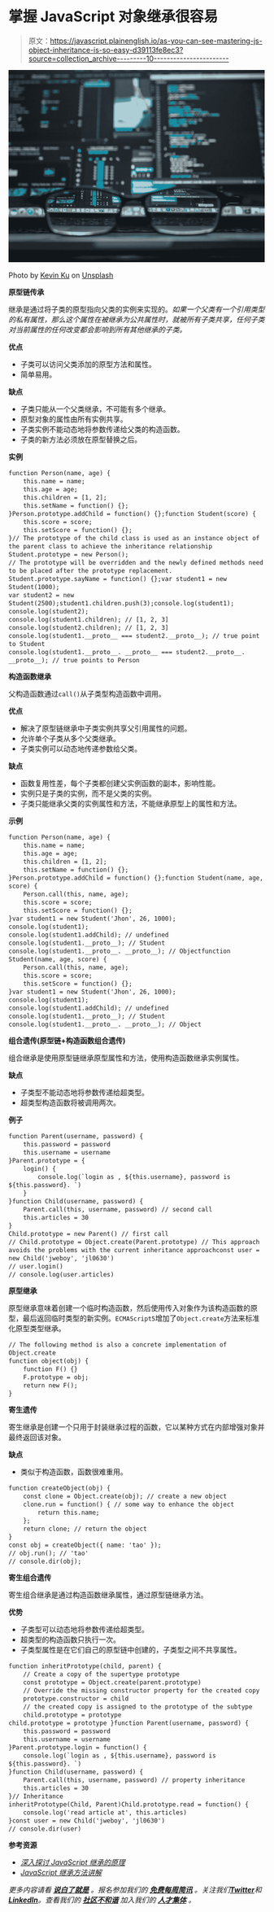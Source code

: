 # 掌握 JavaScript 对象继承很容易

> 原文：<https://javascript.plainenglish.io/as-you-can-see-mastering-js-object-inheritance-is-so-easy-d39113fe8ec3?source=collection_archive---------10----------------------->

![](img/8e35e6e074cd7bd9d4e8a984c295a161.png)

Photo by [Kevin Ku](https://unsplash.com/@ikukevk?utm_source=medium&utm_medium=referral) on [Unsplash](https://unsplash.com?utm_source=medium&utm_medium=referral)

**原型链传承**

继承是通过将子类的原型指向父类的实例来实现的。*如果一个父类有一个引用类型的私有属性，那么这个属性在被继承为公共属性时，就被所有子类共享，任何子类对当前属性的任何改变都会影响到所有其他继承的子类。*

**优点**

*   子类可以访问父类添加的原型方法和属性。
*   简单易用。

**缺点**

*   子类只能从一个父类继承，不可能有多个继承。
*   原型对象的属性由所有实例共享。
*   子类实例不能动态地将参数传递给父类的构造函数。
*   子类的新方法必须放在原型替换之后。

**实例**

```
function Person(name, age) {
    this.name = name;
    this.age = age;
    this.children = [1, 2];
    this.setName = function() {};
}Person.prototype.addChild = function() {};function Student(score) {
    this.score = score;
    this.setScore = function() {};
}// The prototype of the child class is used as an instance object of the parent class to achieve the inheritance relationship
Student.prototype = new Person();
// The prototype will be overridden and the newly defined methods need to be placed after the prototype replacement.
Student.prototype.sayName = function() {};var student1 = new Student(1000);
var student2 = new Student(2500);student1.children.push(3);console.log(student1);
console.log(student2);
console.log(student1.children); // [1, 2, 3]
console.log(student2.children); // [1, 2, 3]
console.log(student1.__proto__ === student2.__proto__); // true point to Student
console.log(student1.__proto__. __proto__ === student2.__proto__. __proto__); // true points to Person
```

**构造函数继承**

父构造函数通过`call()`从子类型构造函数中调用。

**优点**

*   解决了原型链继承中子类实例共享父引用属性的问题。
*   允许单个子类从多个父类继承。
*   子类实例可以动态地传递参数给父类。

**缺点**

*   函数复用性差，每个子类都创建父实例函数的副本，影响性能。
*   实例只是子类的实例，而不是父类的实例。
*   子类只能继承父类的实例属性和方法，不能继承原型上的属性和方法。

**示例**

```
function Person(name, age) {
    this.name = name;
    this.age = age;
    this.children = [1, 2];
    this.setName = function() {};
}Person.prototype.addChild = function() {};function Student(name, age, score) {
    Person.call(this, name, age);
    this.score = score;
    this.setScore = function() {};
}var student1 = new Student('Jhon', 26, 1000);
console.log(student1);
console.log(student1.addChild); // undefined
console.log(student1.__proto__); // Student
console.log(student1.__proto__. __proto__); // Objectfunction Student(name, age, score) {
    Person.call(this, name, age);
    this.score = score;
    this.setScore = function() {};
}var student1 = new Student('Jhon', 26, 1000);
console.log(student1);
console.log(student1.addChild); // undefined
console.log(student1.__proto__); // Student
console.log(student1.__proto__. __proto__); // Object
```

**组合遗传(原型链+构造函数组合遗传)**

组合继承是使用原型链继承原型属性和方法，使用构造函数继承实例属性。

**缺点**

*   子类型不能动态地将参数传递给超类型。
*   超类型构造函数将被调用两次。

**例子**

```
function Parent(username, password) {
    this.password = password
    this.username = username
}Parent.prototype = {
    login() {
        console.log(`login as , ${this.username}, password is ${this.password}. `)
    }
}function Child(username, password) {
    Parent.call(this, username, password) // second call
    this.articles = 30
}
Child.prototype = new Parent() // first call
// Child.prototype = Object.create(Parent.prototype) // This approach avoids the problems with the current inheritance approachconst user = new Child('jweboy', 'jl0630')
// user.login()
// console.log(user.articles)
```

**原型继承**

原型继承意味着创建一个临时构造函数，然后使用传入对象作为该构造函数的原型，最后返回临时类型的新实例。`ECMAScript5`增加了`Object.create`方法来标准化原型类型继承。

```
// The following method is also a concrete implementation of Object.create
function object(obj) {
    function F() {}
    F.prototype = obj;
    return new F();
}
```

**寄生遗传**

寄生继承是创建一个只用于封装继承过程的函数，它以某种方式在内部增强对象并最终返回该对象。

**缺点**

*   类似于构造函数，函数很难重用。

```
function createObject(obj) {
    const clone = Object.create(obj); // create a new object
    clone.run = function() { // some way to enhance the object
        return this.name;
    };
    return clone; // return the object
}
const obj = createObject({ name: 'tao' });
// obj.run(); // 'tao'
// console.dir(obj);
```

**寄生组合遗传**

寄生组合继承是通过构造函数继承属性，通过原型链继承方法。

**优势**

*   子类型可以动态地将参数传递给超类型。
*   超类型的构造函数只执行一次。
*   子类型属性是在它们自己的原型链中创建的，子类型之间不共享属性。

```
function inheritPrototype(child, parent) {
    // Create a copy of the supertype prototype
    const prototype = Object.create(parent.prototype)
    // Override the missing constructor property for the created copy
    prototype.constructor = child
    // the created copy is assigned to the prototype of the subtype
    child.prototype = prototype
child.prototype = prototype }function Parent(username, password) {
    this.password = password
    this.username = username
}Parent.prototype.login = function() {
    console.log(`login as , ${this.username}, password is ${this.password}. `)
}function Child(username, password) {
    Parent.call(this, username, password) // property inheritance
    this.articles = 30
}// Inheritance
inheritPrototype(Child, Parent)Child.prototype.read = function() {
    console.log('read article at', this.articles)
}const user = new Child('jweboy', 'jl0630')
// console.dir(user)
```

**参考资源**

*   [*深入探讨 JavaScript 继承的原理*](https://juejin.im/post/5a96d78ef265da4e9311b4d8?utm_medium=fe&utm_source=weixinqun#heading-7)
*   [*JavaScript 继承方法讲解*](https://segmentfault.com/a/1190000002440502#articleHeader10)

*更多内容请看* [***说白了就是***](https://plainenglish.io/) *。报名参加我们的* [***免费每周简讯***](http://newsletter.plainenglish.io/) *。关注我们*[***Twitter***](https://twitter.com/inPlainEngHQ)*和*[***LinkedIn***](https://www.linkedin.com/company/inplainenglish/)*。查看我们的* [***社区不和谐***](https://discord.gg/GtDtUAvyhW) *加入我们的* [***人才集体***](https://inplainenglish.pallet.com/talent/welcome) *。*